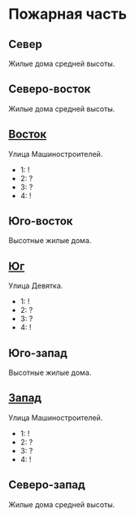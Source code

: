 # Пожарная часть

## Север

Жилые дома средней высоты.

## Северо-восток

Жилые дома средней высоты.

## [Восток](./530050.md)

Улица Машиностроителей.

* 1:    !
* 2:    ?
* 3:    ?
* 4:    !

## Юго-восток

Высотные жилые дома.

## [Юг](./520060.md)

Улица Девятка.

* 1:    !
* 2:    ?
* 3:    ?
* 4:    !

## Юго-запад

Высотные жилые дома.

## [Запад](./515050.md)

Улица Машиностроителей.

* 1:    !
* 2:    ?
* 3:    ?
* 4:    !

## Северо-запад

Жилые дома средней высоты.
